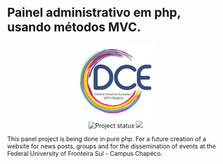 # Painel administrativo em php, usando métodos MVC.

<p align="center">
    <img  src="public/assets/img/dce-logo.png" title="Logo da Go" width="180"><br />
    <img src="https://img.shields.io/maintenance/yes/2020?style=for-the-badge" title="Project status">
    <img src="https://img.shields.io/github/workflow/status/ccuffs/template-english/ci.uffs.cc?label=Build&logo=github&logoColor=white&style=for-the-badge" 
   
</p>

This panel project is being done in pure php. For a future creation of a website for news posts, groups and for the dissemination of events at the Federal University of Fronteira Sul - Campus Chapéco.
